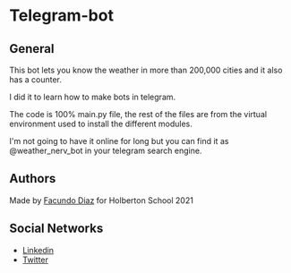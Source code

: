 # Telegram-bot

## General

This bot lets you know the weather in more than 200,000 cities and it also has a counter.

I did it to learn how to make bots in telegram.

The code is 100% main.py file, the rest of the files are from the virtual environment used to install the different modules.

I'm not going to have it online for long but you can find it as @weather_nerv_bot in your telegram search engine.

## Authors

Made by [Facundo Diaz](https://github.com/facu2279) for Holberton School 2021

Social Networks
-------------------
- [Linkedin](https://www.linkedin.com/in/facundo-d%C3%ADaz-720110149/)
- [Twitter](https://twitter.com/facudiazuy)
